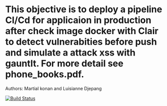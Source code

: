 # This objective is to deploy a pipeline CI/Cd for applicaion in production after check image docker with Clair to detect vulnerabities before push  and simulate a attack xss with gauntlt. For more detail see phone_books.pdf.

Authors: Martial konan and Luisianne Djepang

[![Build Status](http://ec2-54-198-58-209.compute-1.amazonaws.com:8080/buildStatus/icon?job=CD-crud)](http://ec2-54-198-58-209.compute-1.amazonaws.com:8080/job/CD-crud/)
